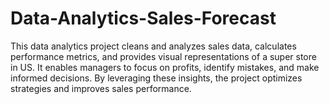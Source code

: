 # Data-Analytics-Sales-Forecast
This data analytics project cleans and analyzes sales data, calculates performance metrics, and provides visual representations of a super store in US. It enables managers to focus on profits, identify mistakes, and make informed decisions. By leveraging these insights, the project optimizes strategies and improves sales performance.
